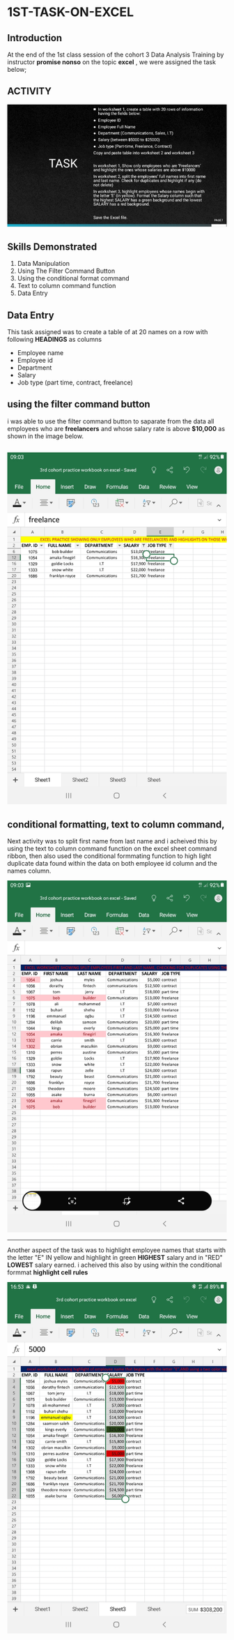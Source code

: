 # 1ST-TASK-ON-EXCEL
## Introduction
At the end of the 1st class session of the cohort 3 Data Analysis Training by instructor **promise nonso** on the topic **excel** , we were assigned the task below;

**ACTIVITY**
---
![](https://github.com/Joshuasanda/1ST-PROJECT-ON-EXCEL/blob/main/Screenshot1_20230726-151807_Document%20Viewer.jpg)

## Skills Demonstrated

1. Data Manipulation
2. Using The Filter Command Button
3. Using the conditional format command
4. Text to column command function
5. Data Entry

## Data Entry
This task assigned was to create a table of at 20 names on a row with following **HEADINGS** as columns
- Employee name
- Employee id
- Department
- Salary
- Job type (part time, contract, freelance)

## using the filter command button

i was able to use the filter command button to saparate from the data all employees who are **freelancers** and whose salary rate is above **$10,000** as shown in the image below.

![](https://github.com/Joshuasanda/1ST-PROJECT-ON-EXCEL/blob/main/Screenshot%201_20230723-090325_Excel.jpg)
---
## conditional formatting, text to column command, 

Next activity was to split first name from last name and i acheived this by using the text to column command function on the excel sheet command ribbon, then also used the conditional formmating function to high light duplicate data found within the data on both employee id column and the names column.


![](https://github.com/Joshuasanda/1ST-PROJECT-ON-EXCEL/blob/main/Screenshot%202_20230723-090329_Excel.jpg)

---
Another aspect of the task was to highlight employee names that starts with the letter "E" IN yellow and highlight in green **HIGHEST** salary and in "RED" **LOWEST** salary earned. i acheived this also by using within the conditional formmat **highlight cell rules**


![](https://github.com/Joshuasanda/1ST-PROJECT-ON-EXCEL/blob/main/screenshot%203_20230723-165306_Excel.jpg)
